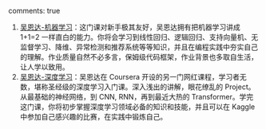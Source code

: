 comments: true

1. [吴恩达-机器学习](http://nas.ironmanzzm.top:5000/?launchApp=SYNO.SDS.VideoStation.AppInstance#!lib%E8%AE%A1%E7%AE%97%E6%9C%BA%E8%AF%BE%E7%A8%8B/N4IgNglgRgTghjAniAXCALgNwM4AsD2A7gLQBMIANCAMZzoCmA5vkqiDPdfQHbpiIB9OABNh9YZQw4ChVKAgSUpAJykqkWAkELUpAL5Vs9ONnzddABlL6gA)：这门课对新手极其友好，吴恩达拥有把机器学习讲成 1+1=2 一样直白的能力。你将会学习到线性回归、逻辑回归、支持向量机、无监督学习、降维、异常检测和推荐系统等等知识，并且在编程实践中夯实自己的理解。作业质量自然不必多言，保姆级代码框架，作业背景也多取自生活，让人学以致用。
2. [吴恩达-深度学习](http://nas.ironmanzzm.top:5000/?launchApp=SYNO.SDS.VideoStation.AppInstance#!lib%E8%AE%A1%E7%AE%97%E6%9C%BA%E8%AF%BE%E7%A8%8B/N4IgNglgRgTghjAniAXCALgNwM4AsD2A7gLQBMIANCAMZzoCmA5vkqiDPdfQHbpiIB9OABNh9YZQw4ChVKAgSUAZgAMANiqRYCQQtSkAvlWz042fN30rSARgNA)：吴恩达在 Coursera 开设的另一门网红课程，学习者无数，堪称圣经级的深度学习入门课。深入浅出的讲解，眼花缭乱的 Project。从最基础的神经网络，到 CNN, RNN，再到最近大热的 Transformer。学完这门课，你将初步掌握深度学习领域必备的知识和技能，并且可以在 Kaggle 中参加自己感兴趣的比赛，在实践中锻炼自己。